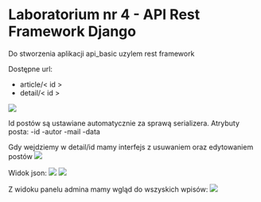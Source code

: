 # Laboratorium nr 4 - API Rest Framework Django

Do stworzenia aplikacji api_basic uzylem rest framework

Dostępne url:
* article/< id >
* detail/< id >

![](./img/1.png)

Id postów są ustawiane automatycznie za sprawą serializera. Atrybuty posta:
    -id
    -autor
    -mail
    -data

Gdy wejdziemy w detail/id mamy interfejs z usuwaniem oraz edytowaniem postów
![](./img/2.png)

Widok json:
![](./img/4.png)
![](./img/5.png)

Z widoku panelu admina mamy wgląd do wszyskich wpisów:
![](./img/3.png)